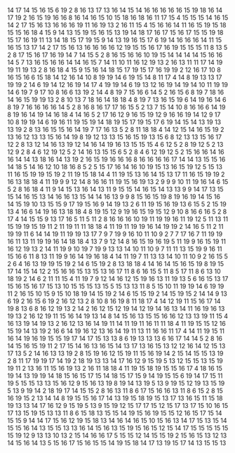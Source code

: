 14
17
14
15
16
15
6
19
2
8
16
13
17
13
16
14
15
14
16
16
16
16
16
15
19
18
16
14
17
19
2
16
15
19
16
16
8
16
14
16
15
10
15
18
16
18
16
11
17
15
4
15
15
15
14
16
15
14
2
17
15
16
13
16
16
16
19
11
16
19
13
2
16
11
15
4
15
16
16
14
11
16
15
19
15
18
15
15
16
18
4
15
9
14
13
15
19
15
16
15
13
19
14
18
17
16
17
15
16
17
15
15
19
18
15
17
16
19
11
13
14
18
15
17
19
15
9
14
13
19
16
15
17
6
19
14
16
16
16
14
11
15
16
15
13
17
14
2
17
15
16
13
16
16
16
16
12
19
15
15
16
17
16
19
15
15
15
11
8
13
5
2
8
17
15
16
17
16
19
14
7
14
15
5
2
8
16
15
16
16
10
19
15
14
14
14
14
15
16
16
14
5
7
13
16
15
16
16
14
14
16
15
7
14
11
10
11
16
12
19
13
2
16
13
11
11
17
14
19
19
11
19
13
2
8
16
18
4
15
9
15
16
14
18
15
17
19
15
17
16
19
19
2
12
16
17
10
8
16
15
16
6
15
18
14
12
16
14
10
8
19
19
14
6
19
15
14
8
11
17
4
14
8
19
13
13
17
19
19
2
14
6
19
14
12
16
19
14
17
4
19
19
14
6
19
13
12
16
19
14
19
14
10
11
19
19
14
6
19
7
9
17
10
8
16
6
13
19
2
14
4
8
19
7
15
16
6
14
5
2
16
15
6
8
19
7
18
16
14
16
15
19
19
13
2
8
10
13
7
18
16
14
18
18
4
8
19
7
13
16
15
19
6
14
19
16
14
6
8
19
7
16
16
16
16
14
5
2
8
16
8
16
17
17
16
15
5
2
13
7
15
14
10
8
16
16
6
14
19
8
19
16
14
19
14
16
18
4
14
16
5
2
17
16
12
9
16
15
19
12
9
16
16
19
14
12
9
17
10
8
19
19
14
6
19
16
11
19
15
19
14
18
19
15
17
19
15
17
6
19
14
15
14
13
19
13
13
19
2
8
13
16
15
15
16
14
19
7
17
16
13
5
2
8
11
18
18
4
14
12
15
14
16
15
19
2
13
16
12
13
13
15
16
14
19
8
19
12
13
13
15
16
15
19
13
15
6
8
12
13
13
15
16
17
12
2
8
13
12
14
16
13
19
12
14
16
14
19
16
13
15
15
15
4
6
12
5
2
8
19
12
5
2
13
12
9
2
8
4
6
12
19
12
5
2
14
16
13
15
15
6
5
2
8
4
6
12
19
12
5
2
15
16
16
14
16
16
14
14
13
18
16
14
13
19
2
16
15
19
16
16
16
8
16
16
16
16
17
14
14
13
15
15
16
14
18
5
14
16
12
10
18
16
8
5
2
5
15
17
16
14
16
10
19
15
13
16
15
19
12
5
15
13
11
16
15
19
19
15
19
2
11
19
15
18
14
4
11
19
15
13
16
14
15
13
17
11
16
15
19
19
2
16
13
18
18
4
11
19
9
9
12
14
8
16
16
11
19
15
16
19
13
2
9
9
9
10
11
19
16
14
6
15
5
2
8
16
18
4
11
9
14
15
13
16
14
13
11
9
15
15
14
16
15
14
13
13
9
9
14
17
13
15
15
14
16
15
13
14
16
16
13
15
14
14
16
13
9
9
8
15
16
15
19
8
19
16
19
14
15
16
14
15
19
10
13
15
15
9
17
19
15
16
9
14
19
13
2
6
11
19
15
16
19
13
6
15
5
2
15
19
13
4
16
6
14
19
16
13
18
18
4
8
19
15
12
9
19
16
15
19
15
12
9
10
8
16
6
16
5
2
8
17
4
14
15
15
9
13
17
16
5
11
5
11
2
8
16
16
16
10
19
11
19
19
16
11
19
12
5
11
13
11
15
19
19
15
19
11
2
11
19
11
11
18
18
4
11
19
11
19
19
16
14
19
19
2
14
16
5
11
2
11
19
19
11
6
14
14
19
11
19
19
13
17
7
9
7
19
9
16
10
11
10
9
2
7
7
17
16
7
11
19
19
16
11
13
11
19
19
16
14
18
18
4
13
7
9
12
14
8
16
15
19
16
19
5
11
19
9
16
15
19
11
16
12
19
13
2
14
11
19
9
10
19
7
19
9
13
13
14
10
11
10
9
7
11
11
13
15
19
9
16
11
15
16
6
11
8
13
11
19
9
16
14
19
16
18
4
14
11
19
7
11
13
13
14
10
11
10
9
2
16
15
5
2
6
4
16
13
19
19
15
19
2
14
6
15
19
2
8
13
18
18
4
14
16
14
15
16
15
19
8
19
15
17
14
15
14
12
2
15
16
16
15
13
15
13
16
17
11
8
6
16
15
5
11
8
5
17
11
8
6
13
10
18
19
2
14
6
2
11
11
15
4
11
19
7
9
12
14
16
12
15
19
16
13
11
19
13
5
6
16
15
13
17
15
16
15
16
17
15
13
10
15
15
15
13
15
5
15
13
13
11
8
5
15
10
11
19
19
14
6
19
19
11
2
16
15
10
15
9
15
10
18
19
14
15
19
2
14
6
15
15
19
2
14
15
19
15
2
14
14
9
13
6
19
2
16
15
6
19
2
16
12
13
2
8
10
8
16
19
8
11
18
17
4
14
12
19
11
15
16
17
14
19
8
13
6
8
16
12
19
13
2
14
2
16
12
15
12
19
14
12
19
14
16
13
14
11
16
19
16
13
19
13
2
16
12
19
11
15
16
14
19
13
14
8
14
15
16
13
15
15
16
16
12
13
13
19
11
15
4
16
13
19
14
19
13
2
16
12
13
16
14
19
11
14
11
19
11
16
11
11
18
4
11
19
15
15
12
16
15
19
14
13
19
2
16
6
14
19
16
12
13
16
14
19
11
13
11
16
16
11
17
4
14
11
19
15
11
16
14
19
16
19
15
15
19
17
14
17
15
13
13
8
6
19
13
13
13
6
16
17
14
14
5
2
8
16
14
15
16
15
19
11
2
17
15
14
16
13
16
15
14
13
17
13
16
15
13
12
12
16
14
12
15
13
17
13
5
2
14
16
13
13
19
2
8
15
19
16
12
15
19
11
15
16
19
14
2
15
14
15
15
13
19
2
8
11
17
19
19
17
14
19
2
18
19
13
13
14
17
16
12
9
15
19
5
13
12
15
15
13
15
19
19
11
2
13
16
11
15
16
19
13
2
16
11
18
18
4
11
19
15
18
19
15
15
16
17
4
18
16
15
19
14
13
19
19
14
18
15
16
15
17
15
14
18
15
17
15
9
14
19
15
15
6
19
14
17
15
11
19
5
15
15
13
13
15
16
12
9
15
16
13
19
8
19
14
13
19
5
13
9
19
15
12
19
13
15
19
5
13
9
19
14
2
18
19
17
14
15
15
2
8
16
13
11
8
6
17
15
16
16
13
11
8
6
15
2
8
15
16
19
15
2
13
14
14
8
19
15
15
16
17
14
13
19
15
18
19
15
13
17
13
16
15
11
15
18
19
13
13
14
17
16
12
9
15
19
5
13
9
15
19
12
15
17
17
15
12
15
17
13
17
15
10
16
15
17
13
15
19
15
13
13
11
8
6
15
18
13
15
15
14
19
15
16
19
15
15
12
16
15
17
15
14
15
15
9
14
14
17
15
16
12
19
15
18
13
14
16
14
16
15
10
15
16
13
14
17
15
13
15
14
15
15
16
14
13
15
15
13
13
16
14
15
16
13
15
19
15
16
15
12
15
14
17
15
15
15
15
15
15
19
12
9
13
13
10
13
2
15
14
16
16
17
5
15
15
12
14
15
15
19
2
15
16
15
13
12
13
14
15
16
14
13
5
15
16
17
15
16
15
15
14
19
15
18
14
17
13
19
15
17
14
13
15
15
13
